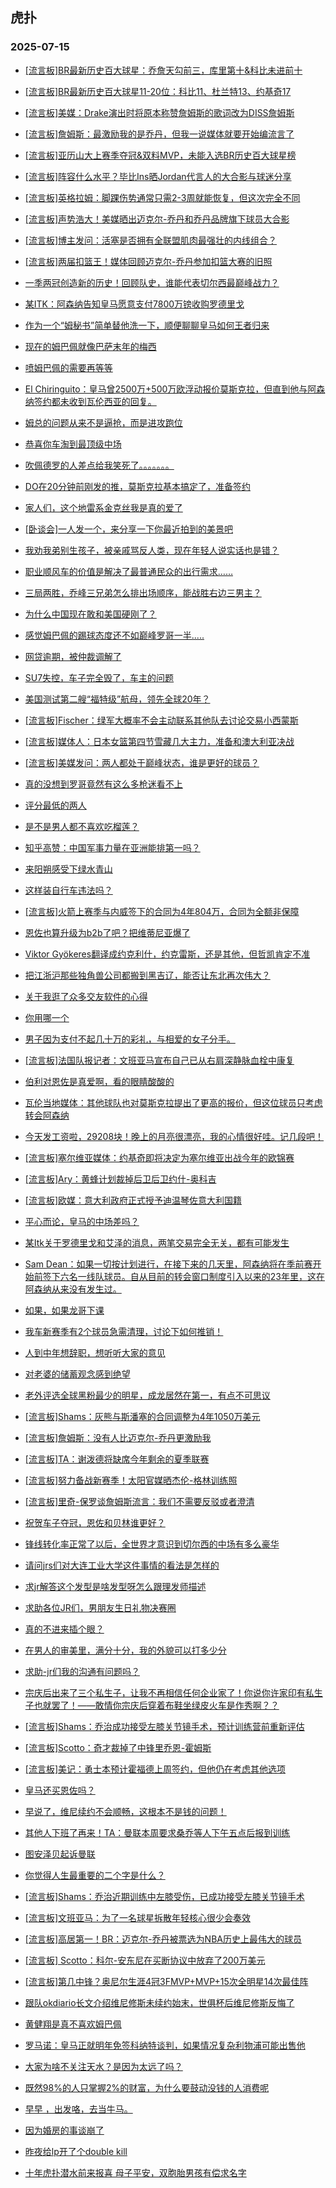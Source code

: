 ## 虎扑 
### 2025-07-15

+ [[流言板]BR最新历史百大球星：乔詹天勾前三，库里第十&amp;科比未进前十](https://bbs.hupu.com/633736565.html)

+ [[流言板]BR最新历史百大球星11-20位：科比11、杜兰特13、约基奇17](https://bbs.hupu.com/633736668.html)

+ [[流言板]美媒：Drake演出时将原本称赞詹姆斯的歌词改为DISS詹姆斯](https://bbs.hupu.com/633737238.html)

+ [[流言板]詹姆斯：最激励我的是乔丹，但我一说媒体就要开始编流言了](https://bbs.hupu.com/633737472.html)

+ [[流言板]亚历山大上赛季夺冠&amp;双料MVP，未能入选BR历史百大球星榜](https://bbs.hupu.com/633737414.html)

+ [[流言板]阵容什么水平？毕比Ins晒Jordan代言人的大合影与球迷分享](https://bbs.hupu.com/633734320.html)

+ [[流言板]英格拉姆：脚踝伤势通常只需2-3周就能恢复，但这次完全不同](https://bbs.hupu.com/633734739.html)

+ [[流言板]声势浩大！美媒晒出迈克尔-乔丹和乔丹品牌旗下球员大合影](https://bbs.hupu.com/633736360.html)

+ [[流言板]博主发问：活塞是否拥有全联盟肌肉最强壮的内线组合？](https://bbs.hupu.com/633737171.html)

+ [[流言板]两届扣篮王！媒体回顾迈克尔-乔丹参加扣篮大赛的旧照](https://bbs.hupu.com/633734829.html)

+ [一季两冠创造新的历史！回顾队史，谁能代表切尔西最巅峰战力？](https://bbs.hupu.com/633730678.html)

+ [某ITK：阿森纳告知皇马愿意支付7800万镑收购罗德里戈](https://bbs.hupu.com/633736022.html)

+ [作为一个“姆秘书”简单替他洗一下，顺便聊聊皇马如何王者归来](https://bbs.hupu.com/633731234.html)

+ [现在的姆巴佩就像巴萨末年的梅西](https://bbs.hupu.com/633732599.html)

+ [喷姆巴佩的需要再等等](https://bbs.hupu.com/633732415.html)

+ [El Chiringuito：皇马曾2500万+500万欧浮动报价莫斯克拉，但直到他与阿森纳签约都未收到瓦伦西亚的回复。](https://bbs.hupu.com/633733572.html)

+ [姆总的问题从来不是逼抢，而是进攻跑位](https://bbs.hupu.com/633731397.html)

+ [恭喜你车淘到最顶级中场](https://bbs.hupu.com/633732931.html)

+ [吹佩德罗的人差点给我笑死了。。。。。。。](https://bbs.hupu.com/633732260.html)

+ [DO在20分钟前刚发的推，莫斯克拉基本搞定了，准备签约](https://bbs.hupu.com/633731774.html)

+ [家人们，这个地雷系金克丝我是真的爱了](https://bbs.hupu.com/633734351.html)

+ [[卧谈会]一人发一个，来分享一下你最近拍到的美景吧](https://bbs.hupu.com/633735619.html)

+ [我劝我弟别生孩子，被亲戚骂反人类，现在年轻人说实话也是错？](https://bbs.hupu.com/633735102.html)

+ [职业顺风车的价值是解决了最普通民众的出行需求……](https://bbs.hupu.com/633734816.html)

+ [三局两胜，乔峰三兄弟怎么排出场顺序，能战胜右边三男主？](https://bbs.hupu.com/633736094.html)

+ [为什么中国现在敢和美国硬刚了？](https://bbs.hupu.com/633737288.html)

+ [感觉姆巴佩的踢球态度还不如巅峰罗哥一半.....](https://bbs.hupu.com/633735032.html)

+ [网贷逾期，被仲裁调解了](https://bbs.hupu.com/633734403.html)

+ [SU7失控，车子完全毁了，车主的问题](https://bbs.hupu.com/633734838.html)

+ [美国测试第二艘“福特级”航母，领先全球20年？](https://bbs.hupu.com/633735545.html)

+ [[流言板]Fischer：绿军大概率不会主动联系其他队去讨论交易小西蒙斯](https://bbs.hupu.com/633736925.html)

+ [[流言板]媒体人：日本女篮第四节雪藏几大主力，准备和澳大利亚决战](https://bbs.hupu.com/633737193.html)

+ [[流言板]美媒发问：两人都处于巅峰状态，谁是更好的球员？](https://bbs.hupu.com/633738199.html)

+ [真的没想到罗哥竟然有这么多枪迷看不上](https://bbs.hupu.com/633730730.html)

+ [评分最低的两人](https://bbs.hupu.com/633732288.html)

+ [是不是男人都不喜欢吃榴莲？](https://bbs.hupu.com/633737497.html)

+ [知乎高赞：中国军事力量在亚洲能排第一吗？](https://bbs.hupu.com/633737190.html)

+ [来阳朔感受下绿水青山](https://bbs.hupu.com/633737555.html)

+ [这样装自行车违法吗？](https://bbs.hupu.com/633735072.html)

+ [[流言板]火箭上赛季与内威签下的合同为4年804万，合同为全额非保障](https://bbs.hupu.com/633736527.html)

+ [恩佐也算升级为b2b了吧？把维蒂尼亚爆了](https://bbs.hupu.com/633731524.html)

+ [Viktor Gyökeres翻译成约克利什，约克雷斯，还是其他，但哲凯肯定不准](https://bbs.hupu.com/633732319.html)

+ [把江浙沪那些独角兽公司都搬到黑吉辽，能否让东北再次伟大？](https://bbs.hupu.com/633736291.html)

+ [关于我逛了众多交友软件的心得](https://bbs.hupu.com/633738403.html)

+ [你用哪一个](https://bbs.hupu.com/633736394.html)

+ [男子因为支付不起几十万的彩礼，与相爱的女子分手。](https://bbs.hupu.com/633736287.html)

+ [[流言板]法国队报记者：文班亚马宣布自己已从右肩深静脉血栓中康复](https://bbs.hupu.com/633738551.html)

+ [伯利对恩佐是真爱啊，看的眼睛酸酸的](https://bbs.hupu.com/633733562.html)

+ [瓦伦当地媒体：其他球队也对莫斯克拉提出了更高的报价，但这位球员只考虑转会阿森纳](https://bbs.hupu.com/633733468.html)

+ [今天发工资啦，29208块！晚上的月亮很漂亮，我的心情很好哇。记几段吧！](https://bbs.hupu.com/633737532.html)

+ [[流言板]塞尔维亚媒体：约基奇即将决定为塞尔维亚出战今年的欧锦赛](https://bbs.hupu.com/633738445.html)

+ [[流言板]Ary：黄蜂计划裁掉后卫后卫约什-奥科吉](https://bbs.hupu.com/633738621.html)

+ [[流言板]欧媒：意大利政府正式授予迪温琴佐意大利国籍](https://bbs.hupu.com/633738886.html)

+ [平心而论，皇马的中场差吗？](https://bbs.hupu.com/633733571.html)

+ [某Itk关于罗德里戈和艾泽的消息，两笔交易完全无关，都有可能发生](https://bbs.hupu.com/633736675.html)

+ [Sam Dean：如果一切按计划进行，在接下来的几天里，阿森纳将在季前赛开始前签下六名一线队球员。自从目前的转会窗口制度引入以来的23年里，这在阿森纳从来没有发生过。](https://bbs.hupu.com/633735476.html)

+ [如果，如果龙哥下课](https://bbs.hupu.com/633734087.html)

+ [我车新赛季有2个球员急需清理，讨论下如何推销！](https://bbs.hupu.com/633736584.html)

+ [人到中年想辞职，想听听大家的意见](https://bbs.hupu.com/633737473.html)

+ [对老婆的储蓄观念感到绝望](https://bbs.hupu.com/633738116.html)

+ [老外评选全球黑粉最少的明星，成龙居然在第一，有点不可思议](https://bbs.hupu.com/633737537.html)

+ [[流言板]Shams：灰熊与斯潘塞的合同调整为4年1050万美元](https://bbs.hupu.com/633737981.html)

+ [[流言板]詹姆斯：没有人比迈克尔-乔丹更激励我](https://bbs.hupu.com/633738864.html)

+ [[流言板]TA：谢泼德将缺席今年剩余的夏季联赛](https://bbs.hupu.com/633739248.html)

+ [[流言板]努力备战新赛季！太阳官媒晒杰伦-格林训练照](https://bbs.hupu.com/633738154.html)

+ [[流言板]里奇-保罗谈詹姆斯流言：我们不需要反驳或者澄清](https://bbs.hupu.com/633739445.html)

+ [祝贺车子夺冠，恩佐和贝林谁更好？](https://bbs.hupu.com/633738237.html)

+ [锋线转化率正常了以后，全世界才意识到切尔西的中场有多么豪华](https://bbs.hupu.com/633736715.html)

+ [请问jrs们对大连工业大学这件事情的看法是怎样的](https://bbs.hupu.com/633739677.html)

+ [求jr解答这个发型是啥发型呀怎么跟理发师描述](https://bbs.hupu.com/633738207.html)

+ [求助各位JR们，男朋友生日礼物决赛圈](https://bbs.hupu.com/633739053.html)

+ [真的不进来插个眼？](https://bbs.hupu.com/633737662.html)

+ [在男人的审美里，满分十分，我的外貌可以打多少分](https://bbs.hupu.com/633739014.html)

+ [求助-jr们我的沟通有问题吗？](https://bbs.hupu.com/633737659.html)

+ [宗庆后出来了三个私生子，让我不再相信任何企业家了！你说你许家印有私生子也就罢了！——敢情你宗庆后穿着布鞋坐绿皮火车是作秀啊？？](https://bbs.hupu.com/633740012.html)

+ [[流言板]Shams：乔治成功接受左膝关节镜手术，预计训练营前重新评估](https://bbs.hupu.com/633740430.html)

+ [[流言板]Scotto：奇才裁掉了中锋里乔恩-霍姆斯](https://bbs.hupu.com/633739792.html)

+ [[流言板]美记：勇士本预计霍福德上周签约，但他仍在考虑其他选项](https://bbs.hupu.com/633739347.html)

+ [皇马还买恩佐吗？](https://bbs.hupu.com/633735627.html)

+ [早说了，维尼续约不会顺畅，这根本不是钱的问题！](https://bbs.hupu.com/633739573.html)

+ [其他人下班了再来！TA：曼联本周要求桑乔等人下午五点后报到训练](https://bbs.hupu.com/633736366.html)

+ [图安泽贝起诉曼联](https://bbs.hupu.com/633734708.html)

+ [你觉得人生最重要的二个字是什么？](https://bbs.hupu.com/633740401.html)

+ [[流言板]Shams：乔治近期训练中左膝受伤，已成功接受左膝关节镜手术](https://bbs.hupu.com/633740430.html)

+ [[流言板]文班亚马：为了一名球星拆散年轻核心很少会奏效](https://bbs.hupu.com/633740549.html)

+ [[流言板]高居第一！BR：迈克尔-乔丹被票选为NBA历史上最伟大的球员](https://bbs.hupu.com/633741242.html)

+ [[流言板] Scotto：科尔-安东尼在买断协议中放弃了200万美元](https://bbs.hupu.com/633739953.html)

+ [[流言板]第几中锋？奥尼尔生涯4冠3FMVP+MVP+15次全明星14次最佳阵](https://bbs.hupu.com/633740817.html)

+ [跟队okdiario长文介绍维尼修斯未续约始末，世俱杯后维尼修斯反悔了](https://bbs.hupu.com/633740575.html)

+ [黄健翔是真不喜欢姆巴佩](https://bbs.hupu.com/633736967.html)

+ [罗马诺：皇马正就明年免签科纳特谈判，如果情况复杂利物浦可能出售他](https://bbs.hupu.com/633739320.html)

+ [大家为啥不关注天水？是因为太远了吗？](https://bbs.hupu.com/633740798.html)

+ [既然98%的人只掌握2%的财富，为什么要鼓动没钱的人消费呢](https://bbs.hupu.com/633741136.html)

+ [早早 ，出发咯，去当牛马。](https://bbs.hupu.com/633741287.html)

+ [因为婚房的事谈崩了](https://bbs.hupu.com/633741202.html)

+ [昨夜给lp开了个double kill](https://bbs.hupu.com/633740976.html)

+ [十年虎扑潜水前来报喜 母子平安，双胞胎男孩有偿求名字](https://bbs.hupu.com/633740578.html)

